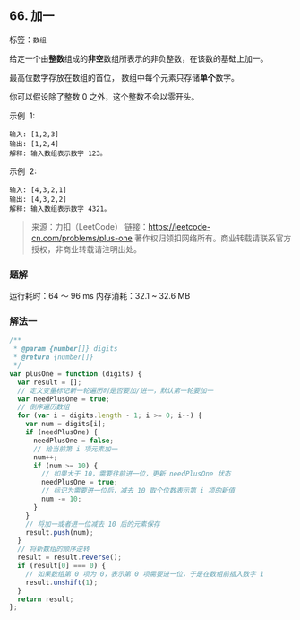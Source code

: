 ## 66. 加一

标签：`数组`

给定一个由**整数**组成的**非空**数组所表示的非负整数，在该数的基础上加一。

最高位数字存放在数组的首位， 数组中每个元素只存储**单个**数字。

你可以假设除了整数 0 之外，这个整数不会以零开头。

示例  1:

```
输入: [1,2,3]
输出: [1,2,4]
解释: 输入数组表示数字 123。
```

示例  2:

```
输入: [4,3,2,1]
输出: [4,3,2,2]
解释: 输入数组表示数字 4321。
```

> 来源：力扣（LeetCode）
> 链接：https://leetcode-cn.com/problems/plus-one
> 著作权归领扣网络所有。商业转载请联系官方授权，非商业转载请注明出处。

### 题解

运行耗时：64 ～ 96 ms 内存消耗：32.1 ~ 32.6 MB

### 解法一

```javascript
/**
 * @param {number[]} digits
 * @return {number[]}
 */
var plusOne = function (digits) {
  var result = [];
  // 定义变量标记新一轮遍历时是否要加/进一，默认第一轮要加一
  var needPlusOne = true;
  // 倒序遍历数组
  for (var i = digits.length - 1; i >= 0; i--) {
    var num = digits[i];
    if (needPlusOne) {
      needPlusOne = false;
      // 给当前第 i 项元素加一
      num++;
      if (num >= 10) {
        // 如果大于 10，需要往前进一位，更新 needPlusOne 状态
        needPlusOne = true;
        // 标记为需要进一位后，减去 10 取个位数表示第 i 项的新值
        num -= 10;
      }
    }
    // 将加一或者进一位减去 10 后的元素保存
    result.push(num);
  }
  // 将新数组的顺序逆转
  result = result.reverse();
  if (result[0] === 0) {
    // 如果数组第 0 项为 0，表示第 0 项需要进一位，于是在数组前插入数字 1
    result.unshift(1);
  }
  return result;
};
```
